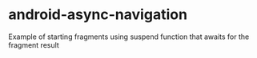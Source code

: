 # android-async-navigation
Example of starting fragments using suspend function that awaits for the fragment result
